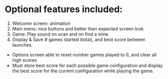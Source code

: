 # Optional features included:
1. Welcome screen: animation
2. Main menu: nice buttons and better than expected screen look
3. Game: Play sound on scan and on find a mine
4. Display & Save # games started (total), and best score between launches.
 * Options screen able to reset number games played to 0, and clear all high scores
 * Must store best score for each possible game configuration and display the best score for the current configuration while playing the game.